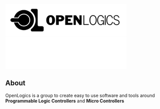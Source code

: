 <img src="./logo_long_black.png#gh-light-mode-only" height=100/>
<img src="./logo_long_white.png#gh-dark-mode-only" height=100/>

## About

OpenLogics is a group to create easy to use software and tools around **Programmable Logic Controllers** and **Micro Controllers**
